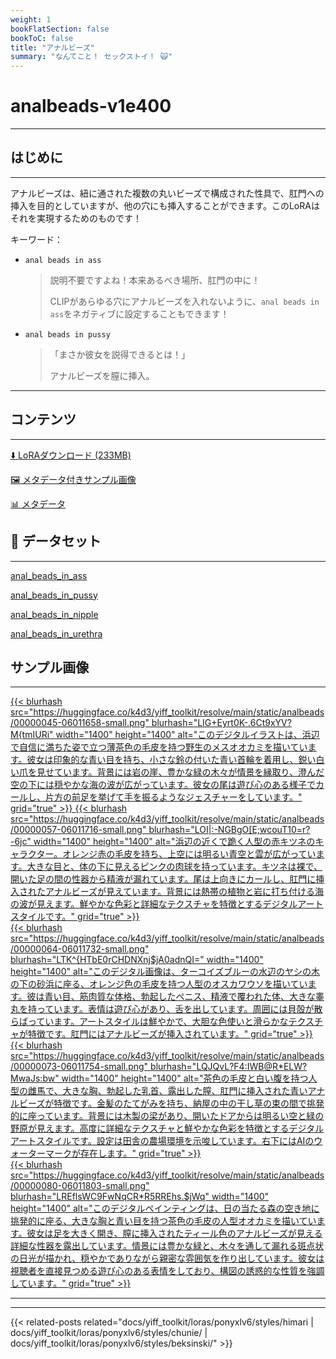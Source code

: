 ```yaml
---
weight: 1
bookFlatSection: false
bookToC: false
title: "アナルビーズ"
summary: "なんてこと！ セックストイ！ 🙀"
---
```


<!--markdownlint-disable MD025 MD033 MD034 -->

# analbeads-v1e400

---

## はじめに

---

アナルビーズは、紐に通された複数の丸いビーズで構成された性具で、肛門への挿入を目的としていますが、他の穴にも挿入することができます。このLoRAはそれを実現するためのものです！

キーワード：

- `anal beads in ass`

  > 説明不要ですよね！本来あるべき場所、肛門の中に！
  >
  > CLIPがあらゆる穴にアナルビーズを入れないように、`anal beads in ass`をネガティブに設定することもできます！

- `anal beads in pussy`

  > 「まさか彼女を説得できるとは！」
  >
  > アナルビーズを膣に挿入。

---

## コンテンツ

---

[⬇️ LoRAダウンロード (233MB)](https://huggingface.co/k4d3/yiff_toolkit/resolve/main/ponyxl_loras/analbeads-v1e400.safetensors?download=true)

<!--
[⬇️ 圧縮版LoRAダウンロード ({}MB)](https://huggingface.co/k4d3/yiff_toolkit/resolve/main/ponyxl_loras_shrunk_2/{}.safetensors?download=true)
-->

[🖼️ メタデータ付きサンプル画像](https://huggingface.co/k4d3/yiff_toolkit/tree/main/static/{})

[📊 メタデータ](https://huggingface.co/k4d3/yiff_toolkit/raw/main/ponyxl_loras/analbeads-v1e400.json)

## 📐 データセット

---

[anal_beads_in_ass](https://huggingface.co/datasets/k4d3/furry/tree/main/anal_beads_in_ass)

[anal_beads_in_pussy](https://huggingface.co/datasets/k4d3/furry/tree/main/anal_beads_in_pussy)

[anal_beads_in_nipple](https://huggingface.co/datasets/k4d3/furry/tree/main/anal_beads_in_nipple)

[anal_beads_in_urethra](https://huggingface.co/datasets/k4d3/furry/tree/main/anal_beads_in_urethra)

## サンプル画像

---

<div class="image-grid">
  <div class="image-grid-container">
    <a href="https://huggingface.co/k4d3/yiff_toolkit/resolve/main/static/analbeads/00000045-06011658.png">
      {{< blurhash
          src="https://huggingface.co/k4d3/yiff_toolkit/resolve/main/static/analbeads/00000045-06011658-small.png"
          blurhash="LIG+Eyrt0K-.6Ct9xYV?M{tmIURi"
          width="1400"
          height="1400"
          alt="このデジタルイラストは、浜辺で自信に満ちた姿で立つ薄茶色の毛皮を持つ野生のメスオオカミを描いています。彼女は印象的な青い目を持ち、小さな鈴の付いた青い首輪を着用し、鋭い白い爪を見せています。背景には岩の崖、豊かな緑の木々が情景を縁取り、澄んだ空の下には穏やかな海の波が広がっています。彼女の尾は遊び心のある様子でカールし、片方の前足を挙げて手を振るようなジェスチャーをしています。"
          grid="true"
      >}}
    </a>
    <a href="https://huggingface.co/k4d3/yiff_toolkit/resolve/main/static/analbeads/00000057-06011716.png">
      {{< blurhash
          src="https://huggingface.co/k4d3/yiff_toolkit/resolve/main/static/analbeads/00000057-06011716-small.png"
          blurhash="LOI|:-NGBgO[E;wcouT10=r?-6jc"
          width="1400"
          height="1400"
          alt="浜辺の近くで跪く人型の赤キツネのキャラクター。オレンジ赤の毛皮を持ち、上空には明るい青空と雲が広がっています。大きな目と、体の下に見えるピンクの肉球を持っています。キツネは裸で、開いた足の間の性器から精液が漏れています。尾は上向きにカールし、肛門に挿入されたアナルビーズが見えています。背景には熱帯の植物と岩に打ち付ける海の波が見えます。鮮やかな色彩と詳細なテクスチャを特徴とするデジタルアートスタイルです。"
          grid="true"
      >}}
    </a>
  </div>
</div>
<div class="image-grid">
  <div class="image-grid-container">
    <a href="https://huggingface.co/k4d3/yiff_toolkit/resolve/main/static/analbeads/00000064-06011732.png">
      {{< blurhash
          src="https://huggingface.co/k4d3/yiff_toolkit/resolve/main/static/analbeads/00000064-06011732-small.png"
          blurhash="LTK^{HTbE0rCHDNXnj$jA0adnQI="
          width="1400"
          height="1400"
          alt="このデジタル画像は、ターコイズブルーの水辺のヤシの木の下の砂浜に座る、オレンジ色の毛皮を持つ人型のオスカワウソを描いています。彼は青い目、筋肉質な体格、勃起したペニス、精液で覆われた体、大きな睾丸を持っています。表情は遊び心があり、舌を出しています。周囲には貝殻が散らばっています。アートスタイルは鮮やかで、大胆な色使いと滑らかなテクスチャが特徴です。肛門にはアナルビーズが挿入されています。"
          grid="true"
      >}}
    </a>
    <a href="https://huggingface.co/k4d3/yiff_toolkit/resolve/main/static/analbeads/00000073-06011754.png">
      {{< blurhash
          src="https://huggingface.co/k4d3/yiff_toolkit/resolve/main/static/analbeads/00000073-06011754-small.png"
          blurhash="LQJQvL?F4:IWB@R*ELW?MwaJs:bw"
          width="1400"
          height="1400"
          alt="茶色の毛皮と白い腹を持つ人型の雌馬で、大きな胸、勃起した乳首、露出した膣、肛門に挿入された青いアナルビーズが特徴です。金髪のたてがみを持ち、納屋の中の干し草の束の間で挑発的に座っています。背景には木製の梁があり、開いたドアからは明るい空と緑の野原が見えます。高度に詳細なテクスチャと鮮やかな色彩を特徴とするデジタルアートスタイルです。設定は田舎の農場環境を示唆しています。右下にはAIのウォーターマークが存在します。"
          grid="true"
      >}}
    </a>
  </div>
</div>
<div class="image-grid">
  <div class="image-grid-container">
    <a href="https://huggingface.co/k4d3/yiff_toolkit/resolve/main/static/analbeads/00000080-06011803.png">
      {{< blurhash
          src="https://huggingface.co/k4d3/yiff_toolkit/resolve/main/static/analbeads/00000080-06011803-small.png"
          blurhash="LREflsWC9FwNqCR*R5RREhs.$jWq"
          width="1400"
          height="1400"
          alt="このデジタルペインティングは、日の当たる森の空き地に挑発的に座る、大きな胸と青い目を持つ茶色の毛皮の人型オオカミを描いています。彼女は足を大きく開き、膣に挿入されたティール色のアナルビーズが見える詳細な性器を露出しています。情景には豊かな緑と、木々を通して漏れる斑点状の日光が描かれ、穏やかでありながら親密な雰囲気を作り出しています。彼女は視聴者を直接見つめる遊び心のある表情をしており、構図の誘惑的な性質を強調しています。"
          grid="true"
      >}}
    </a>
  </div>
</div>

---

---

{{< related-posts related="docs/yiff_toolkit/loras/ponyxlv6/styles/himari | docs/yiff_toolkit/loras/ponyxlv6/styles/chunie/ | docs/yiff_toolkit/loras/ponyxlv6/styles/beksinski/" >}}
